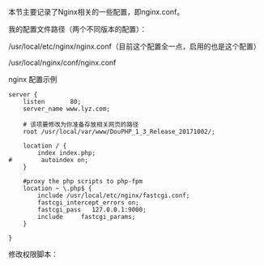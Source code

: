 本节主要记录了Nginx相关的一些配置，即nginx.conf。

我的配置文件路径（两个不同版本的配置）：

/usr/local/etc/nginx/nginx.conf（目前这个配置全一点，启用的也是这个配置）

/usr/local/nginx/conf/nginx.conf

nginx 配置示例

```
server {
    listen       80;
    server_name www.lyz.com;

    # 该项要修改为你准备存放相关网页的路径
    root /usr/local/var/www/DouPHP_1_3_Release_20171002/;

    location / {
        index index.php;
#        autoindex on;
    }

    #proxy the php scripts to php-fpm
    location ~ \.php$ {
        include /usr/local/etc/nginx/fastcgi.conf;
        fastcgi_intercept_errors on;
        fastcgi_pass   127.0.0.1:9000;
        include     fastcgi_params;
    }

}
```

修改权限脚本：

```

```



